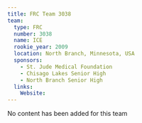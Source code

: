 ```yaml
---
title: FRC Team 3038
team:
  type: FRC
  number: 3038
  name: ICE
  rookie_year: 2009
  location: North Branch, Minnesota, USA
  sponsors:
    - St. Jude Medical Foundation
    - Chisago Lakes Senior High
    - North Branch Senior High
  links:
    Website: 
---
```

No content has been added for this team